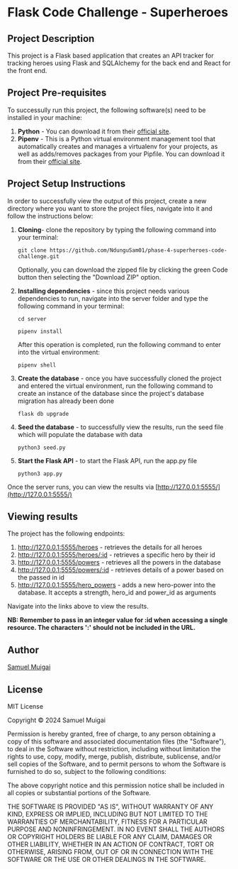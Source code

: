 # Flask Code Challenge - Superheroes

## Project Description

This project is a Flask based application that creates an API tracker for tracking heroes using Flask and SQLAlchemy for the back end and React for the front end.

## Project Pre-requisites

To successully run this project, the following software(s) need to be installed in your machine:

1. **Python** - You can download it from their [official site](https://www.python.org/downloads/).
2. **Pipenv** - This is a Python virtual environment management tool that automatically creates and manages a virtualenv for your projects, as well as adds/removes packages from your Pipfile. You can download it from their [official site](https://pypi.org/project/pipenv/).

## Project Setup Instructions

In order to successfully view the output of this project, create a new directory where you want to store the project files, navigate into it and follow the instructions below:

1. **Cloning**- clone the repository by typing the following command into your terminal:

    ```
    git clone https://github.com/NdunguSam01/phase-4-superheroes-code-challenge.git 
    ```

    Optionally, you can download the zipped file by clicking the green Code button then selecting the "Download ZIP" option.

2. **Installing dependencies** - since this project needs various dependencies to run, navigate into the server folder and type the following command in your terminal:

    ```
    cd server
    ```

    ```
    pipenv install
    ```

    After this operation is completed, run the following command to enter into the virtual environment:

    ```
    pipenv shell
    ```
    
3. **Create the database** - once you have successfully cloned the project and entered the virtual environment, run the following command to create an instance of the database since the project's database migration has already been done

    ```
    flask db upgrade 
    ```

4. **Seed the database** - to successfully view the results, run the seed file  which will populate the database with data

    ```
    python3 seed.py
    ```

5. **Start the Flask API** - to start the Flask API, run the app.py file

    ```
    python3 app.py
    ```

Once the server runs, you can view the results via [http://127.0.0.1:5555/](http://127.0.0.1:5555/)

## Viewing results
The project has the following endpoints:

1. http://127.0.0.1:5555/heroes - retrieves the details for all heroes 
2. http://127.0.0.1:5555/heroes/:id - retrieves  a specific hero by their id
3. http://127.0.0.1:5555/powers - retrieves all the powers in the database
4. http://127.0.0.1:5555/powers/:id - retrieves details of a power based on the passed in id
5. http://127.0.0.1:5555/hero_powers - adds a new hero-power into the database. It accepts a strength, hero_id and power_id as arguments

Navigate into the links above to view the results.

**NB: Remember to pass in an integer  value for :id when accessing a single resource. The characters ':' should not be included in the URL.**

## Author

[Samuel Muigai](https://github.com/NdunguSam01)

## License

MIT License

Copyright &copy; 2024 Samuel Muigai

Permission is hereby granted, free of charge, to any person obtaining a copy of this software and associated documentation files (the "Software"), to deal in the Software without restriction, including without limitation the rights to use, copy, modify, merge, publish, distribute, sublicense, and/or sell copies of the Software, and to permit persons to whom the Software is furnished to do so, subject to the following conditions:

The above copyright notice and this permission notice shall be included in all copies or substantial portions of the Software.

THE SOFTWARE IS PROVIDED "AS IS", WITHOUT WARRANTY OF ANY KIND, EXPRESS OR IMPLIED, INCLUDING BUT NOT LIMITED TO THE WARRANTIES OF MERCHANTABILITY, FITNESS FOR A PARTICULAR PURPOSE AND NONINFRINGEMENT. IN NO EVENT SHALL THE AUTHORS OR COPYRIGHT HOLDERS BE LIABLE FOR ANY CLAIM, DAMAGES OR OTHER LIABILITY, WHETHER IN AN ACTION OF CONTRACT, TORT OR OTHERWISE, ARISING FROM, OUT OF OR IN CONNECTION WITH THE SOFTWARE OR THE USE OR OTHER DEALINGS IN THE SOFTWARE.